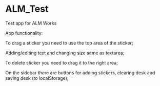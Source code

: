 # ALM_Test
Test app for ALM Works

App functionality:

To drag a sticker you need to use the top area of the sticker;

Adding/editing text and changing size same as textarea;

To delete sticker you need to drag it to the right area;

On the sidebar there are buttons for adding stickers, clearing desk and saving desk (to localStorage);